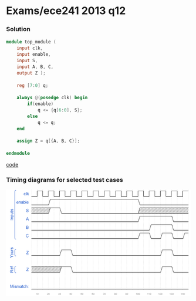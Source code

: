 # Exams/ece241 2013 q12
### Solution
```Verilog
module top_module (
    input clk,
    input enable,
    input S,
    input A, B, C,
    output Z ); 
    
    reg [7:0] q;
    
    always @(posedge clk) begin
        if(enable)
            q <= {q[6:0], S};
        else
            q <= q;
    end
    
    assign Z = q[{A, B, C}];

endmodule
```
[code](./115.v)

### Timing diagrams for selected test cases
![result](./result.png)